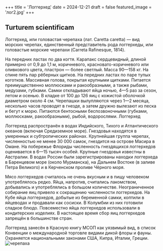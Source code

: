 +++
title = 'Логгерхед'
date = 2024-12-21
draft = false
featured_image = 'лог2.jpg'
+++
## Turturem scientificam

Логгерхед, или головастая черепаха (лат. Caretta caretta) — вид морских черепах, единственный представитель рода логгерхеды, или головастые морские черепахи (Carreta Rafinesque, 1814).

На передних ластах по два когтя. Карапакс сердцевидный, длиной примерно от 0,9 до 1,1 м, коричневого, красновато-коричневого или оливкового цвета, пластрон — более светлый. Масса 90—158 кг. На спине пять пар рёберных щитков. На передних ластах по паре тупых коготков. Массивная голова, покрытая крупными щитками. Питается преимущественно моллюсками и ракообразными, а также рыбами, медузами, губками. Самки откладывают яйца ночью, 4—5 раз за сезон, летом и осенью. В кладке от 100 до 126 яиц с кожистой оболочкой диаметром около 4 см. Черепашки вылупляются через 1—2 месяца, несколько часов проводят в гнезде, а затем дружно вылезают из песка и бегут к морю. Питаются бентосными беспозвоночными (губками, моллюсками, ракообразными), рыбой, водорослями.
Логгерхед

Логгерхед распространён в водах Индийского, Тихого и Атлантического океанов (включая Средиземное море). Гнездовья находятся в умеренных и субтропических районах. Крупнейшая группа черепах, численностью не менее 30 000 самок, гнездится на острове Масира в Омане. На побережье Флориды численность гнездящихся логгерхедов оценивается в 6—15 тысяч особей. Крупные гнездовья известны в Австралии. В водах России были зарегистрированы находки логгерхеда в Баренцевом море (около Мурманска), на Дальнем Востоке (в заливе Петра Великого) и в Керченском проливе Чёрного моря.

Мясо логгерхедов считалось не очень вкусным и в пищу человеком употреблялось редко. Яйца, напротив, считались лакомством, добывались и употреблялись в большом количестве. Неограниченное собирание яиц привело к сокращению численности логгерхедов. На Кубе яйца логгерхедов, добытые из беременной самки, коптили в яйцеводах и продавали как сосиски. В Колумбии из них готовили сладкое блюдо. Повсеместно яйца логгерхедов использовали в кондитерских изделиях. В настоящее время сбор яиц логгерхедов запрещён в большинстве стран.

Логгерхед занесён в Красную книгу МСОП как уязвимый вид, в список Конвенции о международной торговле видами дикой флоры и фауны. Охраняется национальными законами США, Кипра, Италии, Греции. 
![черепаха](https://i.pinimg.com/originals/5e/13/67/5e1367b48e843acc5f1a8c869336f122.jpg)